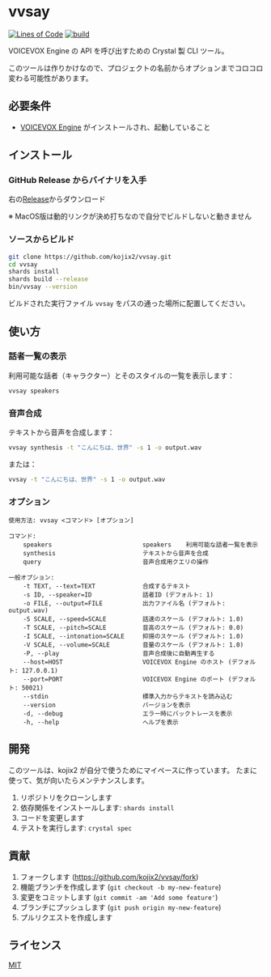 # vvsay

[![Lines of Code](https://img.shields.io/endpoint?url=https%3A%2F%2Ftokei.kojix2.net%2Fbadge%2Fgithub%2Fkojix2%2Fvvsay%2Flines)](https://tokei.kojix2.net/github/kojix2/vvsay)
[![build](https://github.com/kojix2/vvsay/actions/workflows/build.yml/badge.svg)](https://github.com/kojix2/vvsay/actions/workflows/build.yml)

VOICEVOX Engine の API を呼び出すための Crystal 製 CLI ツール。

このツールは作りかけなので、プロジェクトの名前からオプションまでコロコロ変わる可能性があります。

## 必要条件

- [VOICEVOX Engine](https://github.com/VOICEVOX/voicevox_engine) がインストールされ、起動していること

## インストール

### GitHub Release からバイナリを入手

右の[Release](https://github.com/kojix2/vvsay/releases)からダウンロード

※ MacOS版は動的リンクが決め打ちなので自分でビルドしないと動きません

### ソースからビルド

```bash
git clone https://github.com/kojix2/vvsay.git
cd vvsay
shards install
shards build --release
bin/vvsay --version
```

ビルドされた実行ファイル `vvsay` をパスの通った場所に配置してください。

## 使い方

### 話者一覧の表示

利用可能な話者（キャラクター）とそのスタイルの一覧を表示します：

```bash
vvsay speakers
```

### 音声合成

テキストから音声を合成します：

```bash
vvsay synthesis -t "こんにちは、世界" -s 1 -o output.wav
```

または：

```bash
vvsay -t "こんにちは、世界" -s 1 -o output.wav
```

### オプション

```
使用方法: vvsay <コマンド> [オプション]

コマンド:
    speakers                         speakers    利用可能な話者一覧を表示
    synthesis                        テキストから音声を合成
    query                            音声合成用クエリの操作

一般オプション:
    -t TEXT, --text=TEXT             合成するテキスト
    -s ID, --speaker=ID              話者ID (デフォルト: 1)
    -o FILE, --output=FILE           出力ファイル名 (デフォルト: output.wav)
    -S SCALE, --speed=SCALE          話速のスケール (デフォルト: 1.0)
    -T SCALE, --pitch=SCALE          音高のスケール (デフォルト: 0.0)
    -I SCALE, --intonation=SCALE     抑揚のスケール (デフォルト: 1.0)
    -V SCALE, --volume=SCALE         音量のスケール (デフォルト: 1.0)
    -P, --play                       音声合成後に自動再生する
    --host=HOST                      VOICEVOX Engine のホスト (デフォルト: 127.0.0.1)
    --port=PORT                      VOICEVOX Engine のポート (デフォルト: 50021)
    --stdin                          標準入力からテキストを読み込む
    --version                        バージョンを表示
    -d, --debug                      エラー時にバックトレースを表示
    -h, --help                       ヘルプを表示
```

## 開発

このツールは、kojix2 が自分で使うためにマイペースに作っています。
たまに使って、気が向いたらメンテナンスします。

1. リポジトリをクローンします
2. 依存関係をインストールします: `shards install`
3. コードを変更します
4. テストを実行します: `crystal spec`

## 貢献

1. フォークします (<https://github.com/kojix2/vvsay/fork>)
2. 機能ブランチを作成します (`git checkout -b my-new-feature`)
3. 変更をコミットします (`git commit -am 'Add some feature'`)
4. ブランチにプッシュします (`git push origin my-new-feature`)
5. プルリクエストを作成します

## ライセンス

[MIT](LICENSE)
